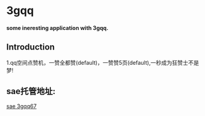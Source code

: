 3gqq
====

#### some ineresting application with 3gqq. ####

Introduction
------------

1.qq空间点赞机，一赞全都赞(default)，一赞赞5页(default),一秒成为狂赞士不是梦!


sae托管地址:
-------------
[sae 3gqq67](http://3gqq67.sinaapp.com)
